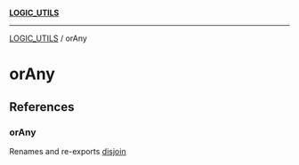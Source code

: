 [**LOGIC_UTILS**](../README.md)

***

[LOGIC_UTILS](../README.md) / orAny

# orAny

## References

### orAny

Renames and re-exports [disjoin](../disjoin/functions/disjoin.md)
